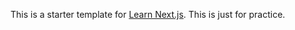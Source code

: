 This is a starter template for [Learn Next.js](https://nextjs.org/learn). This is just for practice.
